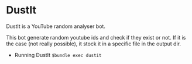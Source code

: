 # DustIt
DustIt is a YouTube random analyser bot.

This bot generate random youtube ids and check if they exist or not.
If it is the case (not really possible), it stock it in a specific file in the output dir.

* Running DustIt
```$bundle exec dustit```
